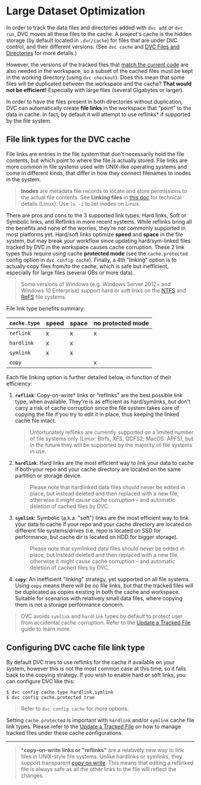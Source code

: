 # Large Dataset Optimization

In order to track the data files and directories added with `dvc add` or
`dvc run`, DVC moves all these files to the <abbr>cache</abbr>. A
<abbr>project</abbr>'s cache is the hidden storage (by default located in
`.dvc/cache`) for files that are under DVC control, and their different
versions. (See `dvc cache` and
[DVC Files and Directories](/doc/user-guide/dvc-files-and-directories) for more
details.)

However, the versions of the tracked files that
[match the current code](/doc/get-started/connect-code-and-data) are also needed
in the <abbr>workspace</abbr>, so a subset of the cached files must be kept in
the working directory (using `dvc checkout`). Does this mean that some files
will be duplicated between the workspace and the cache? **That would not be
efficient!** Especially with large files (several Gigabytes or larger).

In order to have the files present in both directories without duplication, DVC
can automatically create **file links** in the workspace that "point" to the
data in cache. In fact, by default it will attempt to use reflinks\* if
supported by the file system.

## File link types for the DVC cache

File links are entries in the file system that don't necessarily hold the file
contents, but which point to where the file is actually stored. File links are
more common in file systems used with UNIX-like operating systems and come in
different kinds, that differ in how they connect filenames to inodes in the
system.

> **Inodes** are metadata file records to locate and store permissions to the
> actual file contents. See **Linking files** in
> [this doc](http://www.tldp.org/LDP/intro-linux/html/sect_03_03.html) for
> technical details (Linux). Use `ls -i` to list inodes on Linux.

There are pros and cons to the 3 supported link types: Hard links, Soft or
Symbolic links, and Reflinks in more recent systems. While reflinks bring all
the benefits and none of the worries, they're not commonly supported in most
platforms yet. Hard/soft links optimize **speed** and **space** in the file
system, but may break your workflow since updating hard/sym-linked files tracked
by DVC in the workspace causes <abbr>cache</abbr> corruption. These 2 link types
thus require using cache **protected mode** (see the `cache.protected` config
option in `dvc config cache`). Finally, a 4th "linking" option is to actually
copy files from/to the cache, which is safe but inefficient, especially for
large files (several GBs or more data).

> Some versions of Windows (e.g. Windows Server 2012+ and Windows 10 Enterprise)
> support hard or soft links on the
> [NTFS](https://support.microsoft.com/en-us/help/100108/overview-of-fat-hpfs-and-ntfs-file-systems)
> and
> [ReFS](https://docs.microsoft.com/en-us/windows-server/storage/refs/refs-overview)
> file systems.

File link type benefits summary:

| `cache.type` | speed | space | no protected mode |
| ------------ | ----- | ----- | ----------------- |
| `reflink`    | x     | x     | x                 |
| `hardlink`   | x     | x     |                   |
| `symlink`    | x     | x     |                   |
| `copy`       |       |       | x                 |

Each file linking option is further detailed below, in function of their
efficiency:

1. **`reflink`**: Copy-on-write\* links or "reflinks" are the best possible link
   type, when available. They're is as efficient as hard/symlinks, but don't
   carry a risk of cache corruption since the file system takes care of copying
   the file if you try to edit it in place, thus keeping the linked cache file
   intact.

   > Unfortunately reflinks are currently supported on a limited number of file
   > systems only (Linux: Btrfs, XFS, OCFS2; MacOS: APFS), but in the future
   > they will be supported by the majority of file systems in use.

2. **`hardlink`**: Hard links are the most efficient way to link your data to
   cache if both your repo and your cache directory are located on the same
   partition or storage device.

   > Please note that hardlinked data files should never be edited in place, but
   > instead deleted and then replaced with a new file, otherwise it might cause
   > cache corruption – and automatic deletion of cached files by DVC.

3. **`symlink`**: Symbolic (a.k.a. "soft") links are the most efficient way to
   link your data to cache if your repo and your cache directory are located on
   different file systems/drives (i.e. repo is located on SSD for performance,
   but cache dir is located on HDD for bigger storage).

   > Please note that symlinked data files should never be edited in place, but
   > instead deleted and then replaced with a new file, otherwise it might cause
   > cache corruption – and automatic deletion of cached files by DVC.

4. **`copy`**: An inefficient "linking" strategy, yet supported on all file
   systems. Using `copy` means there will be no file links, but that the tracked
   files will be duplicated as copies existing in both the cache and workspace.
   Suitable for scenarios with relatively small data files, where copying them
   is not a storage performance concern.

> DVC avoids `symlink` and `hardlink` types by default to protect user from
> accidental cache corruption. Refer to the
> [Update a Tracked File](/doc/user-guide/update-tracked-file) guide to learn
> more.

## Configuring DVC cache file link type

By default DVC tries to use reflinks for the <abbr>cache</abbr> if available on
your system, however this is not the most common case at this time, so it falls
back to the copying strategy. If you wish to enable hard or soft links, you can
configure DVC like this:

```dvc
$ dvc config cache.type hardlink,symlink
$ dvc config cache.protected true
```

> Refer to `dvc config cache` for more options.

Setting `cache.protected` is important with `hardlink` and/or `symlink` cache
file link types. Please refer to the
[Update a Tracked File](/docs/user-guide/update-tracked-file) on how to manage
tracked files under these cache configurations.

---

> \***copy-on-write links or "reflinks"** are a relatively new way to link files
> in UNIX-style file systems. Unlike hardlinks or symlinks, they support
> transparent [copy on write](https://en.wikipedia.org/wiki/Copy-on-write). This
> means that editing a reflinked file is always safe as all the other links to
> the file will reflect the changes.
